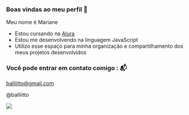 ### Boas vindas ao meu perfil 💙 

Meu nome é Mariane

- Estou cursando na [Alura](https://www.alura.com.br)
- Estou me desenvolvendo na linguagem JavaScript
- Utilizo esse espaço para minha organização e compartilhamento dos meus projetos desenvolvidos

### Você pode entrar em contato comigo : 📬 

balliitto@gmail.com

@balliitto

![]((https://github.com/user-attachments/assets/ab500643-e56f-406d-a6e0-df6fe3b65bbc))
